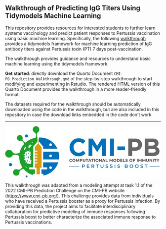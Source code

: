 ## Walkthrough of Predicting IgG Titers Using Tidymodels Machine Learning

This repository provides resources for interested students to further learn systems vaccinology and predict patient responses to Pertussis vaccination using basic machine learning. Specifically, the following [walkthrough](https://jhsiao12.github.io/CMI-PB_Walkthrough/) provides a tidymodels framework for machine learning prediction of IgG antibody titers against Pertussis toxin (PT) 7 days post-vaccination.

The walkthrough provides guidance and resources to understand basic machine learning using the tidymodels framework.

**Get started**: directly download the Quarto Document `CMI-PB_Prediction_Walkthrough.qmd` of the step-by-step walkthrough to start modifying and experimenting in Rstudio. The rendered HTML version of this Quarto Document provides the walkthrough in a more reader-friendly format.

The datasets required for the walkthrough should be automatically downloaded using the code in the walkthrough, but are also included in this repository in case the download links embedded in the code don't work. 

---

![](CMIPB.jpg)

This walkthrough was adapted from a modeling attempt at task 1.1 of the 2022 CMI-PB Prediction Challenge on the CMI-PB website (https://www.cmi-pb.org/). This challenge provides data from individuals who have received a Pertussis booster as a proxy for Pertussis infection. By providing this data, the project aims to facilitate interdisciplinary collaboration for predictive modeling of immune responses following Pertussis boost to better characterize the associated immune response to Pertussis vaccinations. 
